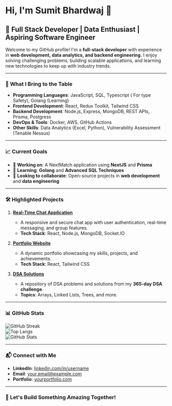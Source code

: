 # Hi, I'm Sumit Bhardwaj 👋  

## 🌟 Full Stack Developer | Data Enthusiast | Aspiring Software Engineer  

Welcome to my GitHub profile! I'm a **full-stack developer** with experience in **web development, data analytics, and backend engineering.** I enjoy solving challenging problems, building scalable applications, and learning new technologies to keep up with industry trends.

---

### 🚀 **What I Bring to the Table**
- **Programming Languages**: JavaScript, SQL, Typescript ( For type Safety), Golang (Learning)
- **Frontend Development**: React, Redux Toolkit, Tailwind CSS
- **Backend Development**: Node.js, Express, MongoDB, REST APIs, Prisma, Postgress
- **DevOps & Tools**: Docker, AWS, GitHub Actions
- **Other Skills**: Data Analytics (Excel, Python), Vulnerability Assessment (Tenable Nessus)

---

### 📈 **Current Goals**
- 🔭 **Working on**: A NextMatch application using **NextJS** and **Prisma**  
- 🌱 **Learning**: **Golang** and **Advanced SQL Techniques**  
- 👯 **Looking to collaborate**: Open-source projects in **web development** and **data engineering**

---

### 🛠️ **Highlighted Projects**
1. **[Real-Time Chat Application](https://github.com/username/chat-app)**  
   - A responsive and secure chat app with user authentication, real-time messaging, and group features.  
   - **Tech Stack**: React, Node.js, MongoDB, Socket.IO  

2. **[Portfolio Website](https://github.com/username/portfolio)**  
   - A dynamic portfolio showcasing my skills, projects, and achievements.  
   - **Tech Stack**: React, Tailwind CSS  

3. **[DSA Solutions](https://github.com/username/dsa-challenges)**  
   - A repository of DSA problems and solutions from my **365-day DSA challenge**.  
   - **Topics**: Arrays, Linked Lists, Trees, and more.  

---

### 📊 **GitHub Stats**
![GitHub Streak](https://github-readme-streak-stats.herokuapp.com/?user=bhardwaz&theme=dark&hide_border=true)  
![Top Langs](https://github-readme-stats.vercel.app/api/top-langs/?username=bhardwaz&layout=compact&theme=dark&hide_border=true)  
![GitHub Stats](https://github-readme-stats.vercel.app/api?username=bhardwaz&show_icons=true&theme=dark&hide_border=true)

---

### 📬 **Connect with Me**
- **LinkedIn**: [linkedin.com/in/username](https://linkedin.com/in/bhardwaz)  
- **Email**: [your.email@example.com](mailto:sumitbhardwaj106@gmail.com)  
- **Portfolio**: [yourportfolio.com](https://yourportfolio.com)

---

### 🤝 **Let's Build Something Amazing Together!**
